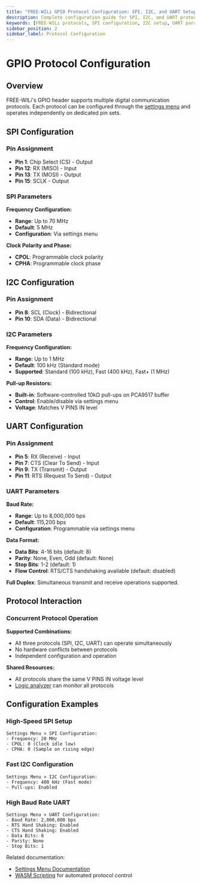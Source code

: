 ```yaml
---
title: "FREE-WILi GPIO Protocol Configuration: SPI, I2C, and UART Setup"
description: Complete configuration guide for SPI, I2C, and UART protocols on FREE-WILi GPIO pins. Includes frequency settings, parameters, pin assignments, and concurrent operation details.
keywords: [FREE-WILi protocols, SPI configuration, I2C setup, UART parameters, protocol settings, frequency configuration, concurrent protocols, digital communication]
sidebar_position: 2
sidebar_label: Protocol Configuration
---
```


# GPIO Protocol Configuration

## Overview

FREE-WILi's GPIO header supports multiple digital communication protocols. Each protocol can be configured through the [settings menu](/io-app/settings-menu/) and operates independently on dedicated pin sets.

## SPI Configuration

### Pin Assignment
- **Pin 1**: Chip Select (CS) - Output
- **Pin 12**: RX (MISO) - Input  
- **Pin 13**: TX (MOSI) - Output
- **Pin 15**: SCLK - Output

### SPI Parameters

**Frequency Configuration:**
- **Range**: Up to 70 MHz
- **Default**: 5 MHz
- **Configuration**: Via settings menu

**Clock Polarity and Phase:**
- **CPOL**: Programmable clock polarity
- **CPHA**: Programmable clock phase

## I2C Configuration

### Pin Assignment
- **Pin 8**: SCL (Clock) - Bidirectional
- **Pin 10**: SDA (Data) - Bidirectional

### I2C Parameters

**Frequency Configuration:**
- **Range**: Up to 1 MHz  
- **Default**: 100 kHz (Standard mode)
- **Supported**: Standard (100 kHz), Fast (400 kHz), Fast+ (1 MHz)

**Pull-up Resistors:**
- **Built-in**: Software-controlled 10kΩ pull-ups on PCA9517 buffer
- **Control**: Enable/disable via settings menu
- **Voltage**: Matches V PINS IN level

## UART Configuration  

### Pin Assignment
- **Pin 5**: RX (Receive) - Input
- **Pin 7**: CTS (Clear To Send) - Input
- **Pin 9**: TX (Transmit) - Output  
- **Pin 11**: RTS (Request To Send) - Output

### UART Parameters

**Baud Rate:**
- **Range**: Up to 8,000,000 bps
- **Default**: 115,200 bps
- **Configuration**: Programmable via settings menu

**Data Format:**
- **Data Bits**: 4-16 bits (default: 8)
- **Parity**: None, Even, Odd (default: None)
- **Stop Bits**: 1-2 (default: 1)
- **Flow Control**: RTS/CTS handshaking available (default: disabled)

**Full Duplex**: Simultaneous transmit and receive operations supported.

## Protocol Interaction

### Concurrent Protocol Operation

**Supported Combinations:**
- All three protocols (SPI, I2C, UART) can operate simultaneously  
- No hardware conflicts between protocols
- Independent configuration and operation

**Shared Resources:**
- All protocols share the same V PINS IN voltage level
- [Logic analyzer](/io-app/logic-analyzer/) can monitor all protocols

## Configuration Examples

### High-Speed SPI Setup
```
Settings Menu > SPI Configuration:
- Frequency: 20 MHz
- CPOL: 0 (Clock idle low)
- CPHA: 0 (Sample on rising edge)
```

### Fast I2C Configuration  
```
Settings Menu > I2C Configuration:
- Frequency: 400 kHz (Fast mode)
- Pull-ups: Enabled
```

### High Baud Rate UART
```  
Settings Menu > UART Configuration:
- Baud Rate: 2,000,000 bps
- RTS Hand Shaking: Enabled
- CTS Hand Shaking: Enabled
- Data Bits: 8
- Parity: None
- Stop Bits: 1
```

Related documentation:
- [Settings Menu Documentation](/io-app/settings-menu/)
- [WASM Scripting](/io-app/scripting-with-wasm/) for automated protocol control
